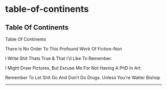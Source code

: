 # table-of-continents

## Table Of Continents

Table Of Continents

There Is No Order To This Profound Work Of Fiction-Non

I Write Shit Thats True & That I'd Like To Remember.

I Might Draw Pictures, But Excuse Me For Not Having A PhD In Art.

Remember To Let Shit Go And Don’t Do Drugs. Unless You're Walter Bishop

----
